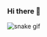 ### Hi there 👋

![snake gif](https://github.com/Dougsav/Dougsav/blob/output/github-contribution-grid-snake.svg)
